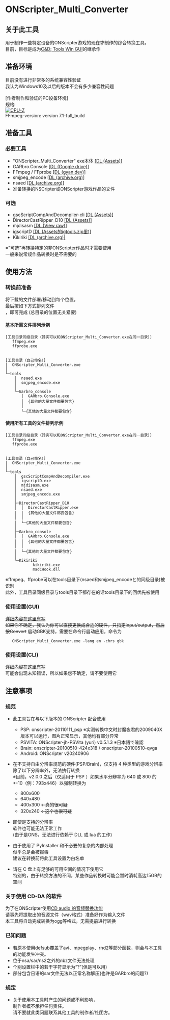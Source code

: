 # ONScripter_Multi_Converter
## 关于此工具
 用于制作一些特定设备的ONScripter游戏的~~现在才~~制作的综合转换工具。<br>
 目前，目标是成为[C&D; Tools Win GUI](https://web.archive.org/web/20170419120050fw_/http://www.geocities.jp/stm_torm/ons/tool.html)的继承作<br>


## 准备环境
 目前没有进行非常多的系统兼容性验证<br>
 我认为Windows10及以后的版本不会有多少兼容性问题<br>
 <br>
 [作者制作和验证的PC设备环境]<br>
 规格: <br>
 [![CPU-Z](https://valid.x86.fr/cache/banner/eidarj-2.png)](https://valid.x86.fr/eidarj)<br>
 FFmpeg-version: version 7.1-full_build<br>


## 准备工具
### 必要工具
 - "ONScripter_Multi_Converter" exe本体 [[DL (Assets)]](https://github.com/Prince-of-sea/ONScripter_Multi_Converter/releases/latest)
 - GARbro.Console [[DL (Google drive)]](https://drive.usercontent.google.com/u/0/uc?id=1gH9nNRxaz8GexN0B1hWyUc3o692bkWXX&export=download)
 - FFmpeg / FFprobe [[DL (gyan.dev)]](https://www.gyan.dev/ffmpeg/builds/ffmpeg-release-full.7z)
 - smjpeg_encode [[DL (archive.org)]](http://web.archive.org/web/20130203074100/http://www.geocities.jp/stm_torm/ons/smjpeg4.zip)
 - nsaed [[DL (archive.org)]](https://web.archive.org/web/20130328141650/http://www.geocities.jp/stm_torm/nsaed2.zip)
 - 准备转换的NSCripter或ONScripter游戏作品的文件<br>

### 可选
 - gscScriptCompAndDecompiler-cli [[DL (Assets)]](https://github.com/PC-CNT/gscScriptCompAndDecompiler-cli/releases/tag/pr12)
 - DirectorCastRipper_D10 [[DL (Assets)]](https://github.com/n0samu/DirectorCastRipper/releases/tag/v2.5)
 - mjdisasm [[DL (View raw)]](https://github.com/Inori/FuckGalEngine/blob/master/Majiro/mjdev/mjdisasm.exe)
 - igscriptD [[DL (Assets的igtools.zip里)]](https://github.com/lennylxx/IG_tools/releases/tag/v1.0.0)
 - Kikiriki [[DL (archive.org)]](https://web.archive.org/web/20140714111942/http://tlwiki.org/images/7/7d/Kikiriki.rar)

※"可选"再转换特定的非ONScripter作品时才需要使用<br>
一般来说常规作品转换时是不需要的<br>


## 使用方法
### 转换前准备
 将下载的文件部署/移动到每个位置，<br>
 最后按如下方式排列文件<br>
，即可完成
 (总目录的位置无关紧要)

#### 基本所需文件排列示例
```
[工具目录同级目录（其实可以和ONScripter_Multi_Converter.exe在同一目录）]
   ffmpeg.exe
   ffprobe.exe


[工具目录（自己命名）]
│  ONScripter_Multi_Converter.exe
│  
└─tools
    │  nsaed.exe
    │  smjpeg_encode.exe
    │                  
    └─Garbro_console
       │  GARbro.Console.exe
       │  {其他的大量文件都要包含}
       │  
       └─{其他的大量文件都要包含}
```

#### 使用所有工具的文件排列示例
```
[工具目录同级目录（其实可以和ONScripter_Multi_Converter.exe在同一目录）]
   ffmpeg.exe
   ffprobe.exe


[工具目录（自己命名）]
│  ONScripter_Multi_Converter.exe
│  
└─tools
    │  gscScriptCompAndDecompiler.exe
    │  igscriptD.exe
    │  mjdisasm.exe
    │  nsaed.exe
    │  smjpeg_encode.exe
    │  
    ├─DirectorCastRipper_D10
    │  │  DirectorCastRipper.exe
    │  │  {其他的大量文件都要包含}
    │  │  
    │  └─{其他的大量文件都要包含}
    │                  
    ├─Garbro_console
    │  │  GARbro.Console.exe
    │  │  {其他的大量文件都要包含}
    │  │  
    │  └─{其他的大量文件都要包含}
    │          
    └─Kikiriki
            kikiriki.exe
            madCHook.dll
```

 ※ffmpeg、ffprobe可以在tools目录下(nsaed和smjpeg_encodeと的同级目录)被识别<br>
 此外，工具目录同级目录与tools目录下都存在的话tools目录下的回优先被使用<br>


### 使用设置(GUI)
 [详细内容在这里有写](./README_setting.md)<br>
~~如果你不确定，我认为你可以直接更换成合适的硬件，只指定input/output，然后按Convert~~
启动GBK支持，需要在命令行启动应用，命令为
```
   ONScripter_Multi_Converter.exe -lang en -chrs gbk
```

### 使用设置(CLI)
 [详细内容在这里有写](./README_setting2.md)<br>
 可能会出现未知错误，所以如果您不确定，请不要使用它


## 注意事项
### 规范
 - 此工具旨在与以下版本的 ONScripter 配合使用
    - PSP: onscripter-20110111_psp ※实测转换中文时封魔夜君的2009040X版本可以运行，图片正常显示，其他均有部分异常
    - PSVITA: ONScripter-jh-PSVita (yuri) v0.5.1.3 ※日本語で確認
    - Brain: onscripter-20100510-424x318 / onscripter-20100510-qvga
    - Android: ONScripter v20240906

 - 在不支持自由分辨率规范的硬件(PSP/Brain)，仅支持 4 种类型的游戏分辨率<br>
   除了以下分辨率外，无法执行转换<br>
 ※目前，v2.0.0 之后（仅适用于 PSP ）如果水平分辨率为 640 或 800 的 +-10（例：793x446）以强制转换为<br>
    - 800x600
    - 640x480
    - 400x300 ~~←真的很可疑~~
    - 320x240 ~~←这个也很可疑~~

 - 即使是支持的分辨率<br>
   软件也可能无法正常工作<br>
 (由于是ONS，无法进行依赖于 DLL 或 lua 的工作)<br>

 - 由于使用了 PyInstaller 和~~不必要的~~复杂的内部处理<br>
 似乎总是会被报毒<br>
建议在转换前将此工具设置为白名单<br>

 - 请在 C 盘上有足够的可用空间的情况下使用它<br>
 特别的，由于转换方法的不同，某些作品转换时可能会暂时消耗高达15GB的空间<br>

### 关于使用 CD-DA 的软件
为了在ONScripter使用[CD audio 的音频替换功能](https://web.archive.org/web/20231102082402if_/https://onscripter.osdn.jp/onscripter.html#cd-audio-mapping)<br>
请事先将提取出的音源文件（wav格式）准备好作为输入文件<br>
本工具将自动完成转换为ogg等格式，无需提前进行转换<br>

### 已知问题
 - 若原本使用defsub覆盖了avi、mpegplay、rnd2等部分函数，则会与本工具的功能发生冲突。
 - 位于nsa/sar/ns2之外的nbz文件无法处理
 - 个别设置栏中的若干字符显示为“?”(但是可以用)
 - 部分包含日语的sar文件无法以正常名称解压(也许是GARbro的问题?)

### 规定
 - 关于使用本工具时产生的问题或不利影响，<br>
 制作者概不承担任何责任。<br>
 请不要就此类问题联系其他工具的制作者/社团方。<br>
